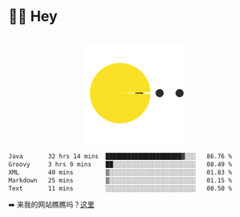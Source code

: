 
# 👋🏻 Hey
<div align="center">
	<br>
	<img src="https://raw.githubusercontent.com/Aniket965/Aniket965/master/pacman.svg?sanitize=true" width="200" height="200">
	<br>
</div>

<!--START_SECTION:waka-->
```text
Java       32 hrs 14 mins  █████████████████████▓░░░   86.76 % 
Groovy     3 hrs 9 mins    ██░░░░░░░░░░░░░░░░░░░░░░░   08.49 % 
XML        40 mins         ▒░░░░░░░░░░░░░░░░░░░░░░░░   01.83 % 
Markdown   25 mins         ▒░░░░░░░░░░░░░░░░░░░░░░░░   01.15 % 
Text       11 mins         ░░░░░░░░░░░░░░░░░░░░░░░░░   00.50 % 
```
<!--END_SECTION:waka-->

 ➡️  来我的网站瞧瞧吗？[这里](https://www.shaolongfei.com)
